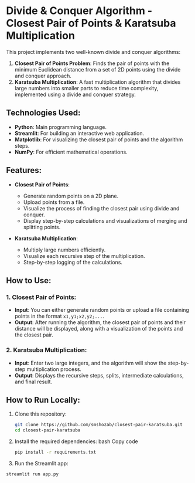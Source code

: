 # Divide & Conquer Algorithm - Closest Pair of Points & Karatsuba Multiplication

This project implements two well-known divide and conquer algorithms:
1. **Closest Pair of Points Problem**: Finds the pair of points with the minimum Euclidean distance from a set of 2D points using the divide and conquer approach.
2. **Karatsuba Multiplication**: A fast multiplication algorithm that divides large numbers into smaller parts to reduce time complexity, implemented using a divide and conquer strategy.

## Technologies Used:
- **Python**: Main programming language.
- **Streamlit**: For building an interactive web application.
- **Matplotlib**: For visualizing the closest pair of points and the algorithm steps.
- **NumPy**: For efficient mathematical operations.

## Features:
- **Closest Pair of Points**:
  - Generate random points on a 2D plane.
  - Upload points from a file.
  - Visualize the process of finding the closest pair using divide and conquer.
  - Display step-by-step calculations and visualizations of merging and splitting points.
  
- **Karatsuba Multiplication**:
  - Multiply large numbers efficiently.
  - Visualize each recursive step of the multiplication.
  - Step-by-step logging of the calculations.

## How to Use:

### 1. **Closest Pair of Points**:
   - **Input**: You can either generate random points or upload a file containing points in the format `x1,y1;x2,y2;...`.
   - **Output**: After running the algorithm, the closest pair of points and their distance will be displayed, along with a visualization of the points and the closest pair.

### 2. **Karatsuba Multiplication**:
   - **Input**: Enter two large integers, and the algorithm will show the step-by-step multiplication process.
   - **Output**: Displays the recursive steps, splits, intermediate calculations, and final result.

## How to Run Locally:
1. Clone this repository:
   ```bash
   git clone https://github.com/smshozab/closest-pair-karatsuba.git
   cd closest-pair-karatsuba
2. Install the required dependencies: bash Copy code
   ```bash
   pip install -r requirements.txt
3. Run the Streamlit app:
  ```bash
  streamlit run app.py
